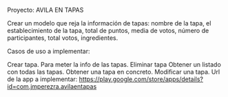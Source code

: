 Proyecto:    AVILA EN TAPAS 

Crear un modelo que reja la información de tapas: nombre de la tapa, el establecimiento de la tapa, total de puntos, media de votos, número de participantes, total votos, ingredientes.

Casos de uso a implementar:

Crear tapa. Para meter la info de las tapas.
Eliminar tapa
Obtener un listado con todas las tapas.
Obtener una tapa en concreto.
Modificar una tapa.
Url de la app a implementar: https://play.google.com/store/apps/details?id=com.jmperezra.avilaentapas
